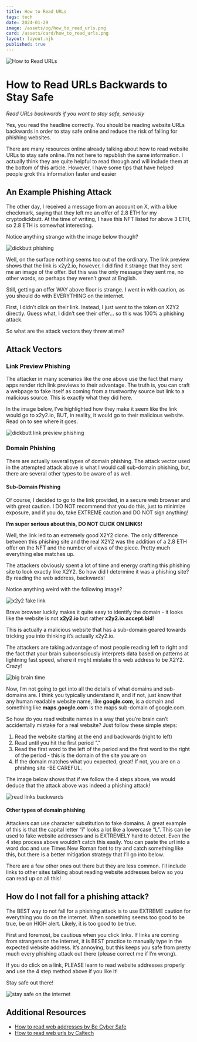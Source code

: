```yaml
---
title: How to Read URLs
tags: tech
date: 2024-01-29
image: /assets/og/how_to_read_urls.png
card: /assets/card/how_to_read_urls.png
layout: layout.njk
published: true
---
```

![How to Read URLs](/assets/og/how_to_read_urls.png)

# How to Read URLs Backwards to Stay Safe

*Read URLs backwards if you want to stay safe, seriously*

Yes, you read the headline correctly. You should be reading website URLs backwards in order to stay safe online and reduce the risk of falling for phishing websites.

There are many resources online already talking about how to read website URLs to stay safe online. I’m not here to republish the same information. I actually think they are quite helpful to read through and will include them at the bottom of this article. However, I have some tips that have helped people grok this information faster and easier

## An Example Phishing Attack

The other day, I received a message from an account on X, with a blue checkmark, saying that they left me an offer of 2.8 ETH for my cryptodickbutt. At the time of writing, I have this NFT listed for above 3 ETH, so 2.8 ETH is somewhat interesting.

Notice anything strange with the image below though?

![dickbutt phishing](/assets/content/dickbutt_phishing.png)

Well, on the surface nothing seems too out of the ordinary. The link preview shows that the link is x2y2.io, however, I did find it strange that they sent me an image of the offer. But this was the only message they sent me, no other words, so perhaps they weren’t great at English.

Still, getting an offer WAY above floor is strange. I went in with caution, as you should do with EVERYTHING on the internet.

First, I didn’t click on their link. Instead, I just went to the token on X2Y2 directly. Guess what, I didn’t see their offer… so this was 100% a phishing attack.

So what are the attack vectors they threw at me?

## Attack Vectors

### Link Preview Phishing
The attacker in many scenarios like the one above use the fact that many apps render rich link previews to their advantage. The truth is, you can craft a webpage to fake itself as coming from a trustworthy source but link to a malicious source. This is exactly what they did here.

In the image below, I’ve highlighted how they make it seem like the link would go to x2y2.io, BUT, in reality, it would go to their malicious website. Read on to see where it goes.

![dickbutt link preview phishing](/assets/content/dickbutt_link_preview_phishing.png)

### Domain Phishing
There are actually several types of domain phishing. The attack vector used in the attempted attack above is what I would call sub-domain phishing, but, there are several other types to be aware of as well.

#### Sub-Domain Phishing
Of course, I decided to go to the link provided, in a secure web browser and with great caution. I DO NOT recommend that you do this, just to minimize exposure, and if you do, take EXTREME caution and DO NOT sign anything!

**I’m super serious about this, DO NOT CLICK ON LINKS!**

Well, the link led to an extremely good X2Y2 clone. The only difference between this phishing site and the real X2Y2 was the addition of a 2.8 ETH offer on the NFT and the number of views of the piece. Pretty much everything else matches up.

The attackers obviously spent a lot of time and energy crafting this phishing site to look exactly like X2Y2. So how did I determine it was a phishing site? By reading the web address, backwards!

Notice anything weird with the following image?

![x2y2 fake link](/assets/content/x2y2_fake_link.png)

Brave browser luckily makes it quite easy to identify the domain - it looks like the website is not **x2y2.io** but rather **x2y2.io.accept.bid**!

This is actually a malicious website that has a sub-domain geared towards tricking you into thinking it’s actually x2y2.io.

The attackers are taking advantage of most people reading left to right and the fact that your brain subconsciously interprets data based on patterns at lightning fast speed, where it might mistake this web address to be X2Y2. Crazy!

![big brain time](/assets/content/big_brain_time.png)

Now, I’m not going to get into all the details of what domains and sub-domains are. I think you typically understand it, and if not, just know that any human readable website name, like **google.com**, is a domain and something like **maps.google.com** is the maps sub-domain of google.com.

So how do you read website names in a way that you’re brain can’t accidentally mistake for a real website? Just follow these simple steps:

1. Read the website starting at the end and backwards (right to left)
2. Read until you hit the first period "."
3. Read the first word to the left of the period and the first word to the right of the period - this is the domain of the site you are on
4. If the domain matches what you expected, great! If not, you are on a phishing site -BE CAREFUL.

The image below shows that if we follow the 4 steps above, we would deduce that the attack above was indeed a phishing attack!

![read links backwards](/assets/content/read_links_backwards.png)

#### Other types of domain phishing

Attackers can use character substitution to fake domains. A great example of this is that the capital letter “i” looks a lot like a lowercase “L”. This can be used to fake website addresses and is EXTREMELY hard to detect. Even the 4 step process above wouldn’t catch this easily. You can paste the url into a word doc and use Times New Roman font to try and catch something like this, but there is a better mitigation strategy that I’ll go into below.

There are a few other ones out there but they are less common. I’ll include links to other sites talking about reading website addresses below so you can read up on all this!

## How do I not fall for a phishing attack?
The BEST way to not fall for a phishing attack is to use EXTREME caution for everything you do on the internet. When something seems too good to be true, be on HIGH alert. Likely, it is too good to be true.

First and foremost, be cautious when you click links. If links are coming from strangers on the internet, it is BEST practice to manually type in the expected website address. It’s annoying, but this keeps you safe from pretty much every phishing attack out there (please correct me if I’m wrong).

If you do click on a link, PLEASE learn to read website addresses properly and use the 4 step method above if you like it!

Stay safe out there!

![stay safe on the internet](/assets/content/stay_safe_on_the_internet.png)

## Additional Resources

- [How to read web addresses by Be Cyber Safe](https://www.becybersafe.com/more/how-to-read-web-addresses.html)
- [How to read web urls by Caltech](https://www.imss.caltech.edu/services/security/recommendations/how-to-read-urls)